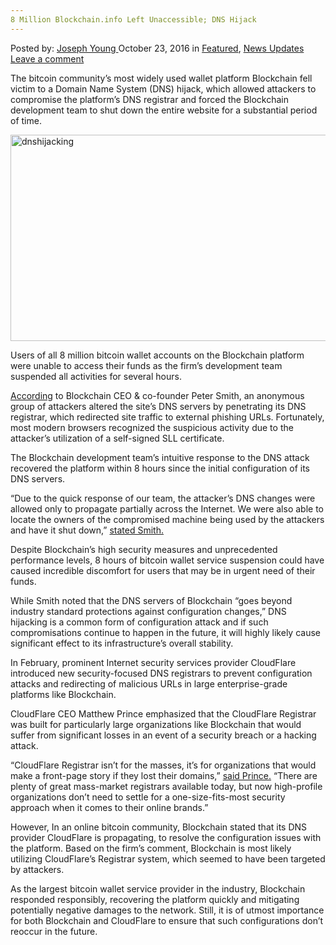 ```yaml
---
8 Million Blockchain.info Left Unaccessible; DNS Hijack
---
```

<article class="post-listing post-15995 post type-post status-publish format-standard has-post-thumbnail hentry  tag-blockchaininfo tag-dns tag-hijack tag-left tag-million tag-unaccessible">
    <div class="post-inner">
        <span>Posted by: <a href="https://www.deepdotweb.com/author/josephyoung/" title="">Joseph Young </a></span>
    <span>October 23, 2016</span>
    <span>in <a href="https://www.deepdotweb.com/category/deepdot-news/" rel="category tag">Featured</a>, <a href="https://www.deepdotweb.com/category/news-updates/" rel="category tag">News Updates</a></span>
    <span><a href="https://www.deepdotweb.com/2016/10/23/8-million-blockchain-info-left-unaccessible-dns-hijack/#respond">Leave a comment</a></span>
    </p>
    <div class="clear"></div>
    <div class="entry">
    <p>The bitcoin community’s most widely used wallet platform Blockchain fell victim to a Domain Name System (DNS) hijack, which allowed attackers to compromise the platform’s DNS registrar and forced the Blockchain development team to shut down the entire website for a substantial period of time.</p>
    <p><a href="https://www.deepdotweb.com/wp-content/uploads/2016/10/dnshijacking.png"><img class="aligncenter size-full wp-image-15996" src="https://www.deepdotweb.com/wp-content/uploads/2016/10/dnshijacking.png" alt="dnshijacking" width="660" height="330" srcset="https://www.deepdotweb.com/wp-content/uploads/2016/10/dnshijacking.png 660w, https://www.deepdotweb.com/wp-content/uploads/2016/10/dnshijacking-300x150.png 300w" sizes="(max-width: 660px) 100vw, 660px" /></a></p>
    <p>Users of all 8 million bitcoin wallet accounts on the Blockchain platform were unable to access their funds as the firm’s development team suspended all activities for several hours.</p>
    <p><a href="https://blog.blockchain.com/2016/10/13/security-update-yesterdays-dns-attack/">According</a> to Blockchain CEO &amp; co-founder Peter Smith, an anonymous group of attackers altered the site’s DNS servers by penetrating its DNS registrar, which redirected site traffic to external phishing URLs. Fortunately, most modern browsers recognized the suspicious activity due to the attacker’s utilization of a self-signed SLL certificate.</p>
    <p>The Blockchain development team’s intuitive response to the DNS attack recovered the platform within 8 hours since the initial configuration of its DNS servers.</p>
    <p>“Due to the quick response of our team, the attacker’s DNS changes were allowed only to propagate partially across the Internet. We were also able to locate the owners of the compromised machine being used by the attackers and have it shut down,” <a href="https://blog.blockchain.com/2016/10/13/security-update-yesterdays-dns-attack/">stated Smith.</a></p>
    <p>Despite Blockchain’s high security measures and unprecedented performance levels, 8 hours of bitcoin wallet service suspension could have caused incredible discomfort for users that may be in urgent need of their funds.</p>
    <p>While Smith noted that the DNS servers of Blockchain “goes beyond industry standard protections against configuration changes,” DNS hijacking is a common form of configuration attack and if such compromisations continue to happen in the future, it will highly likely cause significant effect to its infrastructure’s overall stability.</p>
    <p>In February, prominent Internet security services provider CloudFlare introduced new security-focused DNS registrars to prevent configuration attacks and redirecting of malicious URLs in large enterprise-grade platforms like Blockchain.</p>
    <p>CloudFlare CEO Matthew Prince emphasized that the CloudFlare Registrar was built for particularly large organizations like Blockchain that would suffer from significant losses in an event of a security breach or a hacking attack.</p>
    <p>&#8220;CloudFlare Registrar isn&#8217;t for the masses, it&#8217;s for organizations that would make a front-page story if they lost their domains,&#8221; <a href="http://www.zdnet.com/article/cloudflare-launches-registrar-to-prevent-dns-hijacking-attacks/">said Prince.</a> &#8220;There are plenty of great mass-market registrars available today, but now high-profile organizations don&#8217;t need to settle for a one-size-fits-most security approach when it comes to their online brands.&#8221;</p>
    <p>However, In an online bitcoin community, Blockchain stated that its DNS provider CloudFlare is propagating, to resolve the configuration issues with the platform. Based on the firm’s comment, Blockchain is most likely utilizing CloudFlare’s Registrar system, which seemed to have been targeted by attackers.</p>
    <p>As the largest bitcoin wallet service provider in the industry, Blockchain responded responsibly, recovering the platform quickly and mitigating potentially negative damages to the network. Still, it is of utmost importance for both Blockchain and CloudFlare to ensure that such configurations don’t reoccur in the future.</p>
    </div>
    <span style="display:none"><a href="https://www.deepdotweb.com/tag/blockchaininfo/" rel="tag">blockchaininfo</a> <a href="https://www.deepdotweb.com/tag/dns/" rel="tag">dns</a> <a href="https://www.deepdotweb.com/tag/hijack/" rel="tag">hijack</a> <a href="https://www.deepdotweb.com/tag/left/" rel="tag">left</a> <a href="https://www.deepdotweb.com/tag/million/" rel="tag">million</a> <a href="https://www.deepdotweb.com/tag/unaccessible/" rel="tag">unaccessible</a></span> <span style="display:none" class="updated">2016-10-23</span>
    <div style="display:none" class="vcard author" itemprop="author" itemscope itemtype="http://schema.org/Person"><strong class="fn" itemprop="name"><a href="https://www.deepdotweb.com/author/josephyoung/" title="Posts by Joseph Young" rel="author">Joseph Young</a></strong></div>
    </div>
</article>

